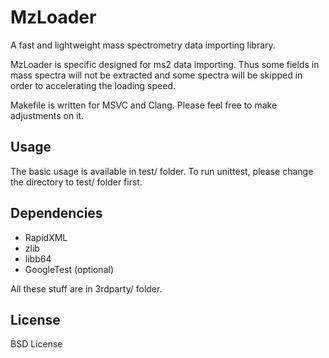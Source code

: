 # MzLoader

A fast and lightweight mass spectrometry data importing library.

MzLoader is specific designed for ms2 data importing. Thus some fields in mass spectra
will not be extracted and some spectra will be skipped in order to accelerating the
loading speed.

Makefile is written for MSVC and Clang. Please feel free to make adjustments on it.

## Usage

The basic usage is available in test/ folder. To run unittest, please change the directory
to test/ folder first.

## Dependencies

- RapidXML
- zlib
- libb64
- GoogleTest (optional)

All these stuff are in 3rdparty/ folder.

## License
BSD License

